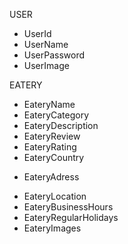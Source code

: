 USER
- UserId
- UserName
- UserPassword
- UserImage

EATERY
- EateryName
- EateryCategory
- EateryDescription
- EateryReview
- EateryRating
- EateryCountry
<!-- this is adress -->
- EateryAdress 
<!-- this is latitude, longitude info -->
- EateryLocation 
- EateryBusinessHours
- EateryRegularHolidays
- EateryImages